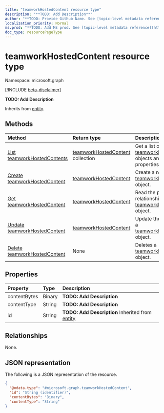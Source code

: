 ```yaml
---
title: "teamworkHostedContent resource type"
description: "**TODO: Add Description**"
author: "**TODO: Provide Github Name. See [topic-level metadata reference](https://msgo.azurewebsites.net/add/document/guidelines/metadata.html#topic-level-metadata)**"
localization_priority: Normal
ms.prod: "**TODO: Add MS prod. See [topic-level metadata reference](https://msgo.azurewebsites.net/add/document/guidelines/metadata.html#topic-level-metadata)**"
doc_type: resourcePageType
---
```


# teamworkHostedContent resource type

Namespace: microsoft.graph

[!INCLUDE [beta-disclaimer](../../includes/beta-disclaimer.md)]

**TODO: Add Description**


Inherits from [entity](../resources/entity.md).

## Methods
|Method|Return type|Description|
|:---|:---|:---|
|[List teamworkHostedContents](../api/teamworkhostedcontent-list.md)|[teamworkHostedContent](../resources/teamworkhostedcontent.md) collection|Get a list of the [teamworkHostedContent](../resources/teamworkhostedcontent.md) objects and their properties.|
|[Create teamworkHostedContent](../api/teamworkhostedcontent-create.md)|[teamworkHostedContent](../resources/teamworkhostedcontent.md)|Create a new [teamworkHostedContent](../resources/teamworkhostedcontent.md) object.|
|[Get teamworkHostedContent](../api/teamworkhostedcontent-get.md)|[teamworkHostedContent](../resources/teamworkhostedcontent.md)|Read the properties and relationships of a [teamworkHostedContent](../resources/teamworkhostedcontent.md) object.|
|[Update teamworkHostedContent](../api/teamworkhostedcontent-update.md)|[teamworkHostedContent](../resources/teamworkhostedcontent.md)|Update the properties of a [teamworkHostedContent](../resources/teamworkhostedcontent.md) object.|
|[Delete teamworkHostedContent](../api/teamworkhostedcontent-delete.md)|None|Deletes a [teamworkHostedContent](../resources/teamworkhostedcontent.md) object.|

## Properties
|Property|Type|Description|
|:---|:---|:---|
|contentBytes|Binary|**TODO: Add Description**|
|contentType|String|**TODO: Add Description**|
|id|String|**TODO: Add Description** Inherited from [entity](../resources/entity.md)|

## Relationships
None.

## JSON representation
The following is a JSON representation of the resource.
<!-- {
  "blockType": "resource",
  "keyProperty": "id",
  "@odata.type": "microsoft.graph.teamworkHostedContent",
  "baseType": "microsoft.graph.entity",
  "openType": false
}
-->
``` json
{
  "@odata.type": "#microsoft.graph.teamworkHostedContent",
  "id": "String (identifier)",
  "contentBytes": "Binary",
  "contentType": "String"
}
```

